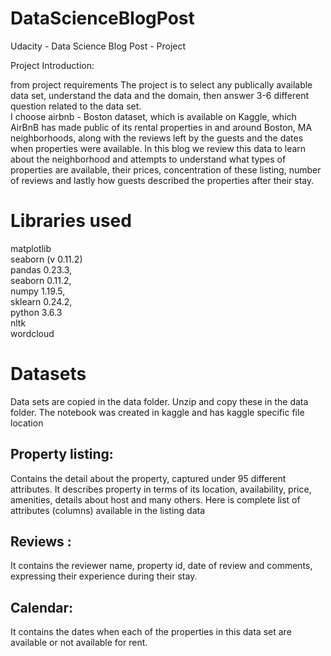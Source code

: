 # DataScienceBlogPost
Udacity - Data Science Blog Post - Project

Project Introduction:

from project requirements
The project is to select any publically available data set, understand the data and the domain, then answer 3-6 different question related to the data set.   
I choose airbnb - Boston dataset, which is available on Kaggle, which AirBnB has made public of its rental properties in and around Boston, MA neighborhoods, along with the reviews left by the guests and the dates when properties were available. In this blog we review this data to learn about the neighborhood and attempts to understand what types of properties are available, their prices, concentration of these listing, number of reviews and lastly how guests described the properties after their stay.

# Libraries used  
matplotlib  
seaborn (v 0.11.2)  
pandas 0.23.3,  
seaborn 0.11.2,  
numpy 1.19.5,  
sklearn 0.24.2,  
python 3.6.3  
nltk  
wordcloud  

# Datasets
Data sets are copied in the data folder. Unzip and copy these in the data folder. The notebook was created in kaggle and has kaggle specific file location

## Property listing:   
Contains the detail about the property, captured under 95 different attributes. It describes property in terms of its location, availability, price, amenities, details about host and many others. Here is complete list of attributes (columns) available in the listing data

## Reviews :   
It contains the reviewer name, property id, date of review and comments, expressing their experience during their stay.

## Calendar:  
It contains the dates when each of the properties in this data set are available or not available for rent.

